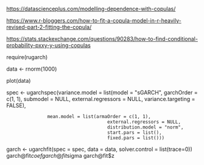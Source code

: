 https://datascienceplus.com/modelling-dependence-with-copulas/

https://www.r-bloggers.com/how-to-fit-a-copula-model-in-r-heavily-revised-part-2-fitting-the-copula/

https://stats.stackexchange.com/questions/90283/how-to-find-conditional-probability-pxxy-y-using-copulas


require(rugarch)

data <- rnorm(1000)

plot(data)
  
spec <- ugarchspec(variance.model = list(model = "sGARCH", 
                                         garchOrder = c(1, 1), 
                                         submodel = NULL, 
                                         external.regressors = NULL, 
                                         variance.targeting = FALSE), 
                   
                   mean.model = list(armaOrder = c(1, 1), 
                                         external.regressors = NULL, 
                                         distribution.model = "norm", 
                                         start.pars = list(), 
                                         fixed.pars = list()))

garch <- ugarchfit(spec = spec, data = data, solver.control = list(trace=0))
garch@fit$coef
garch@fit$sigma
garch@fit$z

